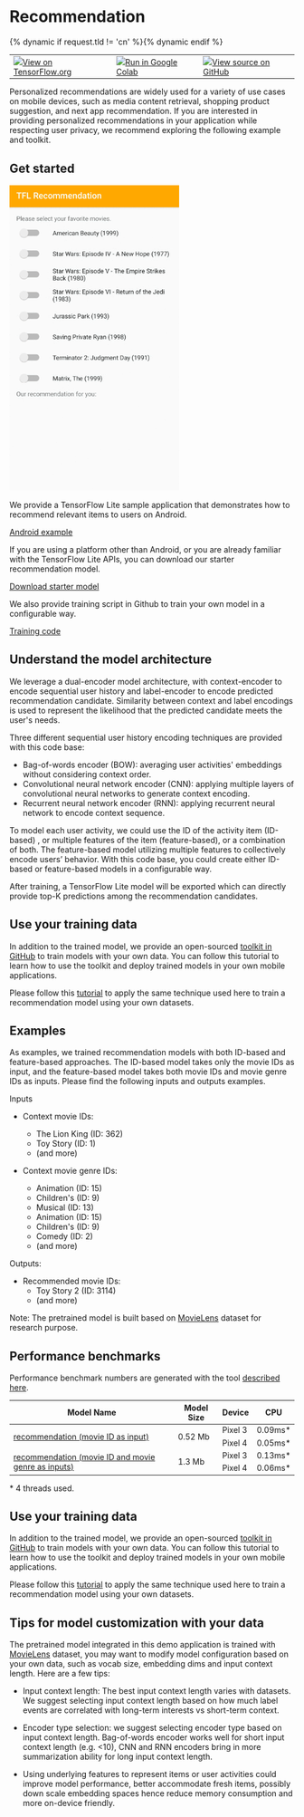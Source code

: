 # Recommendation

<table class="tfo-notebook-buttons" align="left">
  <td>
    <a target="_blank" href="https://www.tensorflow.org/lite/examples/recommendation/overview"><img src="https://www.tensorflow.org/images/tf_logo_32px.png" />View on TensorFlow.org</a>
  </td>
  {% dynamic if request.tld != 'cn' %}<td>
    <a target="_blank" href="https://colab.research.google.com/github/tensorflow/examples/blob/master/lite/examples/recommendation/ml/ondevice_recommendation.ipynb"><img src="https://www.tensorflow.org/images/colab_logo_32px.png" />Run in Google Colab</a>
  </td>{% dynamic endif %}
  <td>
    <a target="_blank" href="https://github.com/tensorflow/examples/blob/master/lite/examples/recommendation/ml/ondevice_recommendation.ipynb"><img src="https://www.tensorflow.org/images/GitHub-Mark-32px.png" />View source on GitHub</a>
  </td>
</table>

Personalized recommendations are widely used for a variety of use cases on
mobile devices, such as media content retrieval, shopping product suggestion,
and next app recommendation. If you are interested in providing personalized
recommendations in your application while respecting user privacy, we recommend
exploring the following example and toolkit.

## Get started

<img src="images/screenshot.gif" class="attempt-right" style="max-width: 300px">

We provide a TensorFlow Lite sample application that demonstrates how to
recommend relevant items to users on Android.

<a class="button button-primary" href="https://github.com/tensorflow/examples/tree/master/lite/examples/recommendation/android">Android
example</a>

If you are using a platform other than Android, or you are already familiar with
the TensorFlow Lite APIs, you can download our starter recommendation model.

<a class="button button-primary" href="https://storage.googleapis.com/download.tensorflow.org/models/tflite/recommendation/20200720/recommendation.tar.gz">Download
starter model</a>

We also provide training script in Github to train your own model in a
configurable way.

<a class="button button-primary" href="https://github.com/tensorflow/examples/tree/master/lite/examples/recommendation/ml">Training
code</a>

## Understand the model architecture

We leverage a dual-encoder model architecture, with context-encoder to encode
sequential user history and label-encoder to encode predicted recommendation
candidate. Similarity between context and label encodings is used to represent
the likelihood that the predicted candidate meets the user's needs.

Three different sequential user history encoding techniques are provided with
this code base:

*   Bag-of-words encoder (BOW): averaging user activities' embeddings without
    considering context order.
*   Convolutional neural network encoder (CNN): applying multiple layers of
    convolutional neural networks to generate context encoding.
*   Recurrent neural network encoder (RNN): applying recurrent neural network to
    encode context sequence.

To model each user activity, we could use the ID of the activity item (ID-based)
, or multiple features of the item (feature-based), or a combination of both.
The feature-based model utilizing multiple features to collectively encode
users’ behavior. With this code base, you could create either ID-based or
feature-based models in a configurable way.

After training, a TensorFlow Lite model will be exported which can directly
provide top-K predictions among the recommendation candidates.

## Use your training data

In addition to the trained model, we provide an open-sourced
[toolkit in GitHub](https://github.com/tensorflow/examples/tree/master/lite/examples/recommendation/ml)
to train models with your own data. You can follow this tutorial to learn how to
use the toolkit and deploy trained models in your own mobile applications.

Please follow this
[tutorial](https://github.com/tensorflow/examples/tree/master/lite/examples/recommendation/ml/ondevice_recommendation.ipynb)
to apply the same technique used here to train a recommendation model using your
own datasets.

## Examples

As examples, we trained recommendation models with both ID-based and
feature-based approaches. The ID-based model takes only the movie IDs as input,
and the feature-based model takes both movie IDs and movie genre IDs as inputs.
Please find the following inputs and outputs examples.

Inputs

*   Context movie IDs:

    *   The Lion King (ID: 362)
    *   Toy Story (ID: 1)
    *   (and more)

*   Context movie genre IDs:

    *   Animation (ID: 15)
    *   Children's (ID: 9)
    *   Musical (ID: 13)
    *   Animation (ID: 15)
    *   Children's (ID: 9)
    *   Comedy (ID: 2)
    *   (and more)

Outputs:

*   Recommended movie IDs:
    *   Toy Story 2 (ID: 3114)
    *   (and more)

Note: The pretrained model is built based on
[MovieLens](https://grouplens.org/datasets/movielens/1m/) dataset for research
purpose.

## Performance benchmarks

Performance benchmark numbers are generated with the tool
[described here](https://www.tensorflow.org/lite/performance/benchmarks).

<table>
  <thead>
    <tr>
      <th>Model Name</th>
      <th>Model Size </th>
      <th>Device </th>
      <th>CPU</th>
    </tr>
  </thead>
  <tbody>
    <tr>
      <tr>
        <td rowspan = 3>
          <a href="https://storage.googleapis.com/download.tensorflow.org/models/tflite/recommendation/20200720/model.tar.gz">recommendation (movie ID as input)</a>
        </td>
        <td rowspan = 3>
          0.52 Mb
        </td>
        <td>Pixel 3</td>
        <td>0.09ms*</td>
      </tr>
       <tr>
         <td>Pixel 4 </td>
        <td>0.05ms*</td>
      </tr>
    </tr>
    <tr>
      <tr>
        <td rowspan = 3>
          <a href="https://storage.googleapis.com/download.tensorflow.org/models/tflite/recommendation/20210317/recommendation_cnn_i10i32o100.tflite">recommendation (movie ID and movie genre as inputs)</a>
        </td>
        <td rowspan = 3>
          1.3 Mb
        </td>
        <td>Pixel 3</td>
        <td>0.13ms*</td>
      </tr>
       <tr>
         <td>Pixel 4 </td>
        <td>0.06ms*</td>
      </tr>
    </tr>
  </tbody>
</table>

\* 4 threads used.

## Use your training data

In addition to the trained model, we provide an open-sourced
[toolkit in GitHub](https://github.com/tensorflow/examples/tree/master/lite/examples/recommendation/ml)
to train models with your own data. You can follow this tutorial to learn how to
use the toolkit and deploy trained models in your own mobile applications.

Please follow this
[tutorial](https://github.com/tensorflow/examples/tree/master/lite/examples/recommendation/ml/ondevice_recommendation.ipynb)
to apply the same technique used here to train a recommendation model using your
own datasets.

## Tips for model customization with your data

The pretrained model integrated in this demo application is trained with
[MovieLens](https://grouplens.org/datasets/movielens/1m/) dataset, you may want
to modify model configuration based on your own data, such as vocab size,
embedding dims and input context length. Here are a few tips:

*   Input context length: The best input context length varies with datasets. We
    suggest selecting input context length based on how much label events are
    correlated with long-term interests vs short-term context.

*   Encoder type selection: we suggest selecting encoder type based on input
    context length. Bag-of-words encoder works well for short input context
    length (e.g. <10), CNN and RNN encoders bring in more summarization ability
    for long input context length.

*   Using underlying features to represent items or user activities could
    improve model performance, better accommodate fresh items, possibly down
    scale embedding spaces hence reduce memory consumption and more on-device
    friendly.

